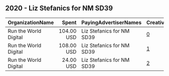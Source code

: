 ## 2020 - Liz Stefanics for NM SD39 
|OrganizationName|Spent|PayingAdvertiserNames|CreativeUrls|Impressions|Genders|AgeBrackets|CountryCodes|BillingAddresses|CandidateBallotInformation|
|:---|---:|:---|:---|---:|:---|:---|:---|:---|:---|
|Run the World Digital|104.00 USD|Liz Stefanics for NM SD39|[0](https://www.snap.com/political-ads/asset/7b43a4cd4dcf1f25bbc268c93d40181fe530d5d2fb6667a2c401425624e88f46?mediaType=mp4)|17,604||18+|united states|"1324 Spaight St,Madison,53703,US"|Liz Stefanics for NM SD39|
|Run the World Digital|108.00 USD|Liz Stefanics for NM SD39|[1](https://www.snap.com/political-ads/asset/7b43a4cd4dcf1f25bbc268c93d40181fe530d5d2fb6667a2c401425624e88f46?mediaType=mp4)|16,392||18+|united states|"1324 Spaight St,Madison,53703,US"|Liz Stefanics for NM SD39|
|Run the World Digital|24.00 USD|Liz Stefanics for NM SD39|[2](https://www.snap.com/political-ads/asset/feb1a077a899111735f10a9b12e9a6630f4ed9dc5a8291c6276a6b8b1818f00c?mediaType=mp4)|3,138||18+|united states|"1324 Spaight St,Madison,53703,US"|Liz Stefanics for NM SD39|
